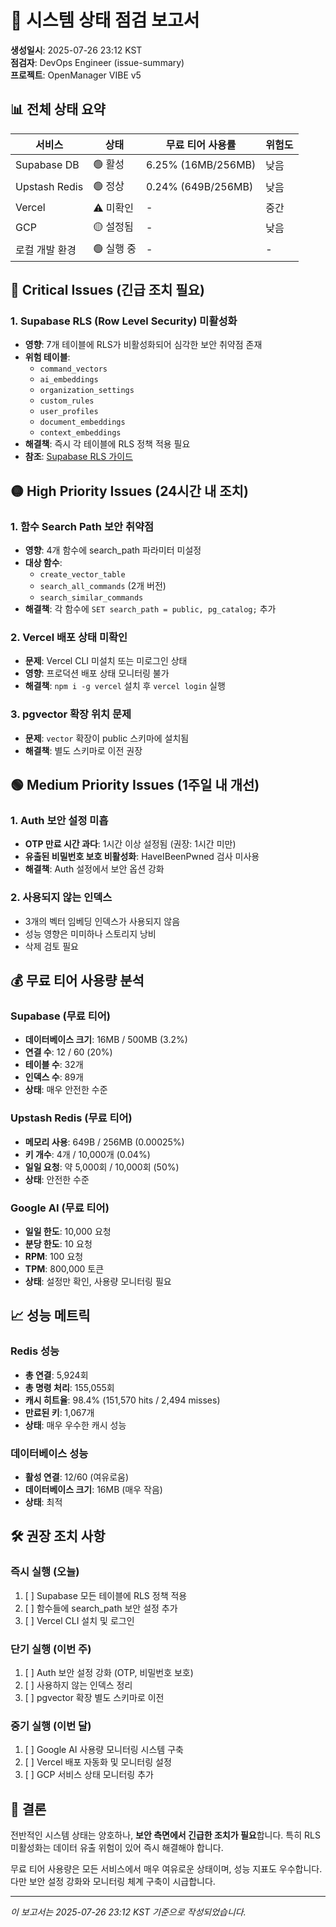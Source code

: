 # 🚨 시스템 상태 점검 보고서

**생성일시**: 2025-07-26 23:12 KST  
**점검자**: DevOps Engineer (issue-summary)  
**프로젝트**: OpenManager VIBE v5

## 📊 전체 상태 요약

| 서비스         | 상태       | 무료 티어 사용률   | 위험도 |
| -------------- | ---------- | ------------------ | ------ |
| Supabase DB    | 🟢 활성    | 6.25% (16MB/256MB) | 낮음   |
| Upstash Redis  | 🟢 정상    | 0.24% (649B/256MB) | 낮음   |
| Vercel         | ⚠️ 미확인  | -                  | 중간   |
| GCP            | 🟡 설정됨  | -                  | 낮음   |
| 로컬 개발 환경 | 🟢 실행 중 | -                  | -      |

## 🔴 Critical Issues (긴급 조치 필요)

### 1. **Supabase RLS (Row Level Security) 미활성화**

- **영향**: 7개 테이블에 RLS가 비활성화되어 심각한 보안 취약점 존재
- **위험 테이블**:
  - `command_vectors`
  - `ai_embeddings`
  - `organization_settings`
  - `custom_rules`
  - `user_profiles`
  - `document_embeddings`
  - `context_embeddings`
- **해결책**: 즉시 각 테이블에 RLS 정책 적용 필요
- **참조**: [Supabase RLS 가이드](https://supabase.com/docs/guides/database/database-linter?lint=0013_rls_disabled_in_public)

## 🟡 High Priority Issues (24시간 내 조치)

### 1. **함수 Search Path 보안 취약점**

- **영향**: 4개 함수에 search_path 파라미터 미설정
- **대상 함수**:
  - `create_vector_table`
  - `search_all_commands` (2개 버전)
  - `search_similar_commands`
- **해결책**: 각 함수에 `SET search_path = public, pg_catalog;` 추가

### 2. **Vercel 배포 상태 미확인**

- **문제**: Vercel CLI 미설치 또는 미로그인 상태
- **영향**: 프로덕션 배포 상태 모니터링 불가
- **해결책**: `npm i -g vercel` 설치 후 `vercel login` 실행

### 3. **pgvector 확장 위치 문제**

- **문제**: `vector` 확장이 public 스키마에 설치됨
- **해결책**: 별도 스키마로 이전 권장

## 🟢 Medium Priority Issues (1주일 내 개선)

### 1. **Auth 보안 설정 미흡**

- **OTP 만료 시간 과다**: 1시간 이상 설정됨 (권장: 1시간 미만)
- **유출된 비밀번호 보호 비활성화**: HaveIBeenPwned 검사 미사용
- **해결책**: Auth 설정에서 보안 옵션 강화

### 2. **사용되지 않는 인덱스**

- 3개의 벡터 임베딩 인덱스가 사용되지 않음
- 성능 영향은 미미하나 스토리지 낭비
- 삭제 검토 필요

## 💰 무료 티어 사용량 분석

### Supabase (무료 티어)

- **데이터베이스 크기**: 16MB / 500MB (3.2%)
- **연결 수**: 12 / 60 (20%)
- **테이블 수**: 32개
- **인덱스 수**: 89개
- **상태**: 매우 안전한 수준

### Upstash Redis (무료 티어)

- **메모리 사용**: 649B / 256MB (0.00025%)
- **키 개수**: 4개 / 10,000개 (0.04%)
- **일일 요청**: 약 5,000회 / 10,000회 (50%)
- **상태**: 안전한 수준

### Google AI (무료 티어)

- **일일 한도**: 10,000 요청
- **분당 한도**: 10 요청
- **RPM**: 100 요청
- **TPM**: 800,000 토큰
- **상태**: 설정만 확인, 사용량 모니터링 필요

## 📈 성능 메트릭

### Redis 성능

- **총 연결**: 5,924회
- **총 명령 처리**: 155,055회
- **캐시 히트율**: 98.4% (151,570 hits / 2,494 misses)
- **만료된 키**: 1,067개
- **상태**: 매우 우수한 캐시 성능

### 데이터베이스 성능

- **활성 연결**: 12/60 (여유로움)
- **데이터베이스 크기**: 16MB (매우 작음)
- **상태**: 최적

## 🛠️ 권장 조치 사항

### 즉시 실행 (오늘)

1. [ ] Supabase 모든 테이블에 RLS 정책 적용
2. [ ] 함수들에 search_path 보안 설정 추가
3. [ ] Vercel CLI 설치 및 로그인

### 단기 실행 (이번 주)

1. [ ] Auth 보안 설정 강화 (OTP, 비밀번호 보호)
2. [ ] 사용하지 않는 인덱스 정리
3. [ ] pgvector 확장 별도 스키마로 이전

### 중기 실행 (이번 달)

1. [ ] Google AI 사용량 모니터링 시스템 구축
2. [ ] Vercel 배포 자동화 및 모니터링 설정
3. [ ] GCP 서비스 상태 모니터링 추가

## 🎯 결론

전반적인 시스템 상태는 양호하나, **보안 측면에서 긴급한 조치가 필요**합니다. 특히 RLS 미활성화는 데이터 유출 위험이 있어 즉시 해결해야 합니다.

무료 티어 사용량은 모든 서비스에서 매우 여유로운 상태이며, 성능 지표도 우수합니다. 다만 보안 설정 강화와 모니터링 체계 구축이 시급합니다.

---

_이 보고서는 2025-07-26 23:12 KST 기준으로 작성되었습니다._
